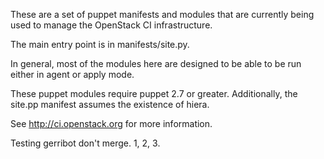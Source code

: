 These are a set of puppet manifests and modules that are currently being
used to manage the OpenStack CI infrastructure.

The main entry point is in manifests/site.py.

In general, most of the modules here are designed to be able to be run
either in agent or apply mode.

These puppet modules require puppet 2.7 or greater. Additionally, the
site.pp manifest assumes the existence of hiera.

See http://ci.openstack.org for more information.

Testing gerribot don't merge. 1, 2, 3.
